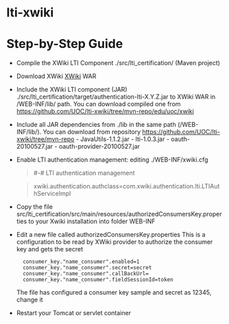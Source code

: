 lti-xwiki
=========

# Step-by-Step Guide


* Compile the XWiki LTI Component ./src/lti_certification/ (Maven project)

* Download XWiki [XWiki](http://xwiki.org/ "Xwiki") WAR

* Include the XWiki LTI component (JAR) ./src/lti_certification/target/authentication-lti-X.Y.Z.jar to XWiki WAR in /WEB-INF/lib/ path. You can download compiled one from https://github.com/UOC/lti-xwiki/tree/mvn-repo/edu/uoc/xwiki 

* Include all JAR dependencies from ./lib in the same path (/WEB-INF/lib/). You can download from repository https://github.com/UOC/lti-xwiki/tree/mvn-repo
      - JavaUtils-1.1.2.jar
      - lti-1.0.3.jar
      - oauth-20100527.jar
      - oauth-provider-20100527.jar

* Enable LTI authentication management: editing ./WEB-INF/xwiki.cfg

	> \#\-\# LTI authentication management

	> xwiki.authentication.authclass=com.xwiki.authentication.lti.LTIAuthServiceImpl

* Copy the file src/lti_certification/src/main/resources/authorizedConsumersKey.properties to  your Xwiki installation into folder WEB-INF

* Edit a new file called authorizedConsumersKey.properties This is a configuration to be read by XWiki provider to authorize the consumer key and gets the secret
    
    	consumer_key."name_consumer".enabled=1
    	consumer_key."name_consumer".secret=secret
    	consumer_key."name_consumer".callBackUrl=
    	consumer_key."name_consumer".fieldSessionId=token

	The file has configured a consumer key sample and secret as 12345, change it

* Restart your Tomcat or servlet container


